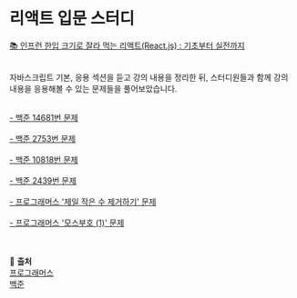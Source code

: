 # 리액트 입문 스터디

<a href ="https://www.inflearn.com/course/%ED%95%9C%EC%9E%85-%EB%A6%AC%EC%95%A1%ED%8A%B8/dashboard">
📚 인프런 한입 크기로 잘라 먹는 리액트(React.js) : 기초부터 실전까지
</a>
<br>
<br>

자바스크립트 기본, 응용 섹션을 듣고 강의 내용을 정리한 뒤,
스터디원들과 함께 강의 내용을 응용해볼 수 있는 문제들을 풀어보았습니다.

<br>

<a href="https://github.com/feb-dain/JS-study-coding-test/commit/3f11b839aec8d886a2cffb0b00b60093f533c6ac">
- 백준 14681번 문제
</a>
<br>
<br>

<a href="https://github.com/feb-dain/JS-study-coding-test/commit/51585f53e307d019fc9ea9c13411179fb4ac2e96">
- 백준 2753번 문제
</a>
<br>
<br>

<a href="https://github.com/feb-dain/JS-study-coding-test/commit/6b3ac7f5eec1c763f136d357438f4ea8f791ee08">
- 백준 10818번 문제
</a>
<br>
<br>

<a href="https://github.com/feb-dain/JS-study-coding-test/blob/feb-dain/code_test/baekjoon_10818.js">
- 백준 2439번 문제
</a>
<br>
<br>

<a href="https://github.com/feb-dain/JS-study-coding-test/commit/03bb9eff568fe21273d018fa9fa03eb88e39b2b0">
- 프로그래머스 '제일 작은 수 제거하기' 문제
</a>
<br>
<br>

<a href="https://github.com/feb-dain/JS-study-coding-test/commit/9a25da0073f9a933b3012435c039ea991b5761e3">
- 프로그래머스 '모스부호 (1)' 문제
</a>

<br>
<br>
<br>

🔖 **츨처**
<br>
<a href="https://school.programmers.co.kr/learn/challenges?order=acceptance_desc&languages=javascript">프로그래머스</a>
<br>
<a href="https://www.acmicpc.net/step">백준</a>
